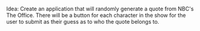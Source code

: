 Idea:
Create an application that will randomly generate a quote from NBC's The Office.
There will be a button for each character in the show for the user to submit as their guess as to who the quote belongs to.
